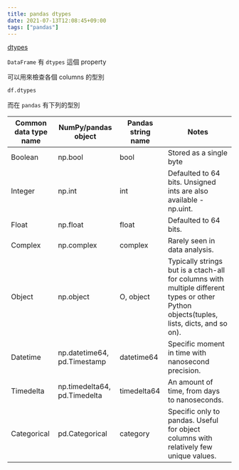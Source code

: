 ```yaml
---
title: pandas dtypes
date: 2021-07-13T12:08:45+09:00
tags: ["pandas"]
---
```

[dtypes](https://pandas.pydata.org/pandas-docs/stable/reference/api/pandas.DataFrame.dtypes.html)

`DataFrame` 有 `dtypes` 這個 property

可以用來檢查各個 columns 的型別

```python
df.dtypes
```

而在 `pandas` 有下列的型別

|Common data type name|NumPy/pandas object|Pandas string name|Notes
|--|--|--|--|
|Boolean|np.bool|bool|Stored as a single byte|
|Integer|np.int|int|Defaulted to 64 bits. Unsigned ints are also available - np.uint.|
|Float|np.float|float|Defaulted to 64 bits.|
|Complex|np.complex|complex|Rarely seen in data analysis.|
|Object|np.object|O, object|Typically strings but is a ctach-all for columns with multiple different types or other Python objects(tuples, lists, dicts, and so on).|
|Datetime|np.datetime64, pd.Timestamp|datetime64|Specific moment in time with nanosecond precision.|
|Timedelta|np.timedelta64, pd.Timedelta|timedelta64|An amount of time, from days to nanoseconds.|
|Categorical|pd.Categorical|category|Specific only to pandas. Useful for object columns with relatively few unique values.|
